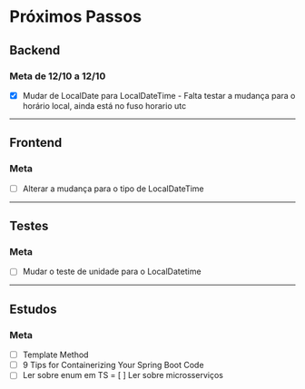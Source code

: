 # Próximos Passos

## Backend
### Meta de 12/10 a 12/10
- [x] Mudar de LocalDate para LocalDateTime - Falta testar a mudança para o horário local, ainda está no fuso horario utc

---

## Frontend
### Meta
- [ ] Alterar a mudança para o tipo de LocalDateTime

---

## Testes
### Meta
- [ ] Mudar o teste de unidade para o LocalDatetime

---

## Estudos
### Meta
- [ ] Template Method
- [ ] 9 Tips for Containerizing Your Spring Boot Code
- [ ] Ler sobre enum em TS
= [ ] Ler sobre microsserviços